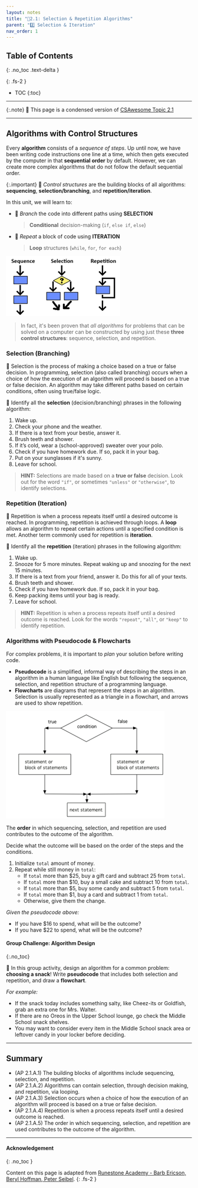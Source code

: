 ```yaml
---
layout: notes
title: "📓2.1: Selection & Repetition Algorithms" 
parent: "2️⃣ Selection & Iteration"
nav_order: 1
---
```


## Table of Contents
{: .no_toc .text-delta }

{: .fs-2 }
- TOC
{:toc}

---

{:.note}
📖 This page is a condensed version of [CSAwesome Topic 2.1](https://runestone.academy/ns/books/published/csawesome2/topic-2-1-algorithms.html) 

---

## Algorithms with Control Structures

Every **algorithm** consists of a _sequence of steps_. Up until now, we have been writing code instructions one line at a time, which then gets executed by the computer in that **sequential order** by default. However, we can create more complex algorithms that do not follow the default sequential order. 

{:.important}
🧱 _Control structures_ are the building blocks of all algorithms: **sequencing**, **selection/branching**, and **repetition/iteration**. 

In this unit, we will learn to:
* 🔀 _Branch_ the code into different paths using **SELECTION**
  > **Conditional** decision-making (`if`, `else if`, `else`)
* 🔁 _Repeat_ a block of code using **ITERATION**
  > **Loop** structures (`while`, `for`, `for each`) 

![Sequence, Selection, and Repetition](Figures/algorithms.png)
> In fact, it's been proven that _all algorithms_ for problems that can be solved on a computer can be constructed by using just these **three control structures**: sequence, selection, and repetition.

### Selection (Branching)

🔀 Selection is the process of making a choice based on a true or false decision. In programming, selection (also called branching) occurs when a choice of how the execution of an algorithm will proceed is based on a true or false decision. An algorithm may take different paths based on certain conditions, often using true/false logic.

<div class="task" markdown="block">

🔎 Identify all the **selection** (decision/branching) phrases in the following algorithm:

1. Wake up.
3. Check your phone and the weather.
4. If there is a text from your bestie, answer it.
5. Brush teeth and shower.
6. If it’s cold, wear a (school-approved) sweater over your polo.
7. Check if you have homework due. If so, pack it in your bag.
8. Put on your sunglasses if it's sunny.
9. Leave for school.

</div>

> **HINT:** Selections are made based on a **true or false** decision. Look out for the word `"if"`, or sometimes `"unless"` or `"otherwise"`, to identify selections.

### Repetition (Iteration)

🔁 Repetition is when a process repeats itself until a desired outcome is reached. In programming, repetition is achieved through loops. A **loop** allows an algorithm to repeat certain actions until a specified condition is met. Another term commonly used for repetition is **iteration**.

<div class="task" markdown="block">

🔎 Identify all the **repetition** (iteration) phrases in the following algorithm:

1. Wake up.
2. Snooze for 5 more minutes. Repeat waking up and snoozing for the next 15 minutes.
3. If there is a text from your friend, answer it. Do this for all of your texts.
4. Brush teeth and shower.
6. Check if you have homework due. If so, pack it in your bag.
7. Keep packing items until your bag is ready.
8. Leave for school.

</div>

> **HINT:** Repetition is when a process repeats itself until a desired outcome is reached. Look for the words `"repeat"`, `"all"`, or `"keep"` to identify repetition.

### Algorithms with Pseudocode & Flowcharts

For complex problems, it is important to _plan_ your solution before writing code. 
* **Pseudocode** is a simplified, informal way of describing the steps in an algorithm in a human language like English but following the sequence, selection, and repetition structure of a programming language. 
* **Flowcharts** are diagrams that represent the steps in an algorithm. Selection is usually represented as a triangle in a flowchart, and arrows are used to show repetition. 

![Flowchart for Selection branching the code into two paths](Figures/Condition-two.png)

The **order** in which sequencing, selection, and repetition are used contributes to the outcome of the algorithm.

<div class="task" markdown="block">

Decide what the outcome will be based on the order of the steps and the conditions.

1. Initialize `total` amount of money.
2. Repeat while still money in `total`:
   - If `total` more than $25, buy a gift card and subtract 25 from `total`.
   - If `total` more than $10, buy a small cake and subtract 10 from `total`.
   - If `total` more than $5, buy some candy and subtract 5 from `total`.
   - If `total` more than $1, buy a card and subtract 1 from `total`.
   - Otherwise, give them the change.

_Given the pseudocode above:_
- If you have $16 to spend, what will be the outcome?
- If you have $22 to spend, what will be the outcome?

</div>

#### Group Challenge: Algorithm Design
{:.no_toc}

<div class="task" markdown="block">

🍫 In this group activity, design an algorithm for a common problem: **choosing a snack**! Write **pseudocode** that includes both selection and repetition, and draw a **flowchart**.

_For example:_
- If the snack today includes something salty, like Cheez-its or Goldfish, grab an extra one for Mrs. Walter. 
- If there are no Oreos in the Upper School lounge, go check the Middle School snack shelves. 
- You may want to consider every item in the Middle School snack area or leftover candy in your locker before deciding.

</div>

---

## Summary

- (AP 2.1.A.1) The building blocks of algorithms include sequencing, selection, and repetition.
- (AP 2.1.A.2) Algorithms can contain selection, through decision making, and repetition, via looping.
- (AP 2.1.A.3) Selection occurs when a choice of how the execution of an algorithm will proceed is based on a true or false decision.
- (AP 2.1.A.4) Repetition is when a process repeats itself until a desired outcome is reached.
- (AP 2.1.A.5) The order in which sequencing, selection, and repetition are used contributes to the outcome of the algorithm.


---

#### Acknowledgement
{: .no_toc }

Content on this page is adapted from [Runestone Academy - Barb Ericson, Beryl Hoffman, Peter Seibel](https://runestone.academy/ns/books/published/csawesome2/csawesome2.html).
{: .fs-2 }
